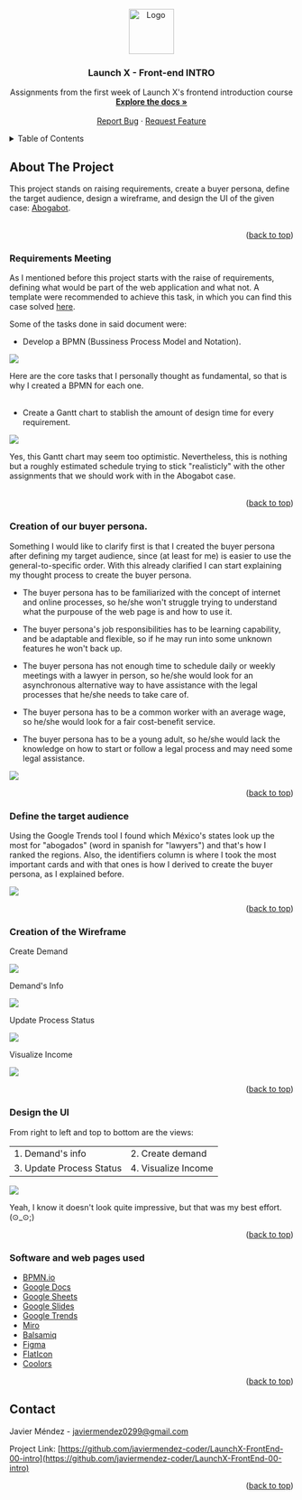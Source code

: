 <div id="top"></div>



<!-- PROJECT LOGO -->
<br />
<div align="center">
  <a href="https://github.com/JavierMendez-Coder/LaunchX-FrontEnd-00-intro">
    <img src="https://raw.githubusercontent.com/othneildrew/Best-README-Template/master/images/logo.png" alt="Logo" width="80" height="80">
  </a>

<h3 align="center">Launch X - Front-end INTRO</h3>

  <p align="center">
    Assignments from the first week of Launch X's frontend introduction course
    <br />
    <a href="https://github.com/javiermendez-coder/LaunchX-FrontEnd-00-intro"><strong>Explore the docs »</strong></a>
    <br />
    <br />
    <a href="https://github.com/javiermendez-coder/LaunchX-FrontEnd-00-intro/issues">Report Bug</a>
    ·
    <a href="https://github.com/javiermendez-coder/LaunchX-FrontEnd-00-intro/issues">Request Feature</a>
  </p>
</div>



<!-- TABLE OF CONTENTS -->
<details>
  <summary>Table of Contents</summary>
  <ol>
    <li>
      <a href="#about-the-project">About The Project</a>
      <ul>
        <li><a href="#requirements-meeting">Requirements Meeting</a></li>
      </ul>
      <ul>
        <li><a href="#creation-of-our-buyer-persona">Creation of our buyer persona</a></li>
      </ul>
      <ul>
        <li><a href="#define-the-target-audience">Define the target audience</a></li>
      </ul>
      <ul>
        <li><a href="#creation-of-the-wireframe">Creation of the Wireframe</li>
      </ul>
      <ul>
        <li><a href="#design-the-ui">Design the UI</a></li>
      </ul>
      <ul>
        <li><a href="#software-and-web-pages-used">Software and web pages used</a></li>
      </ul>
    </li>
    <li><a href="#contact">Contact</a></li>
  </ol>
</details>



<!-- ABOUT THE PROJECT -->
## About The Project

<!-- [![Product Name Screen Shot][product-screenshot]](https://example.com) -->

This project stands on raising requirements, create a buyer persona, define the target audience, design a wireframe, and design the UI of the given case: [Abogabot](https://github.com/LaunchX-InnovaccionVirtual/FrontEnd-Mision/tree/main/01%20-%20INTRO/practicas/README.md).
<br /><br />

<p align="right">(<a href="#top">back to top</a>)</p>



### Requirements Meeting

As I mentioned before this project starts with the raise of requirements, defining what would be part of the web application and what not. A template were recommended to achieve this task, in which you can find this case solved [here](./00-requirements.docx). 

Some of the tasks done in said document were:

- Develop a BPMN (Bussiness Process Model and Notation). 

![](./extra-files/00-bmpn-diagram.png)

Here are the core tasks that I personally thought as fundamental, so that is why I created a BPMN for each one.
<br /><br />

- Create a Gantt chart to stablish the amount of design time for every requirement.

![](./extra-files/00-gantt-chart.png)


Yes, this Gantt chart may seem too optimistic. Nevertheless, this is nothing but a roughly estimated schedule trying to stick "realisticly" with the other assignments that we should work with in the Abogabot case.
<br /><br />

<p align="right">(<a href="#top">back to top</a>)</p>



### Creation of our buyer persona.

Something I would like to clarify first is that I created the buyer persona after defining my target audience, since (at least for me) is easier to use the general-to-specific order. With this already clarified I can start explaining my thought process to create the buyer persona. 

- The buyer persona has to be familiarized with the concept of internet and online processes, so he/she won't struggle trying to understand what the purpouse of the web page is and how to use it.

- The buyer persona's job responsibilities has to be learning capability, and be adaptable and flexible, so if he may run into some unknown features he won't back up.

- The buyer persona has not enough time to schedule daily or weekly meetings with a lawyer in person, so he/she would look for an asynchronous alternative way to have assistance with the legal processes that he/she needs to take care of.

- The buyer persona has to be a common worker with an average wage, so he/she would look for a fair cost-benefit service.

- The buyer persona has to be a young adult, so he/she would lack the knowledge on how to start or follow a legal process and may need some legal assistance.

![](./extra-files/01-buyer-persona.png)

<p align="right">(<a href="#top">back to top</a>)</p>



### Define the target audience

Using the Google Trends tool I found which México's states look up the most for "abogados" (word in spanish for "lawyers") and that's how I ranked the regions. Also, the identifiers column is where I took the most important cards and with that ones is how I derived to create the buyer persona, as I explained before.

![](./extra-files/02-target-audience.jpg)

<p align="right">(<a href="#top">back to top</a>)</p>



### Creation of the Wireframe

Create Demand

![](./extra-files/03-create-demand.png)

Demand's Info

![](./extra-files/03-demand's-info.png)

Update Process Status

![](./extra-files/03-update-process-status.png)

Visualize Income

![](./extra-files/03-visualize-income.png)

<p align="right">(<a href="#top">back to top</a>)</p>



### Design the UI

From right to left and top to bottom are the views: 
<center>
  <table>
    <tr>
      <td>1. Demand's info</td>
      <td>2. Create demand</td>
    </tr>
    <tr>
      <td>3. Update Process Status</td>
      <td>4. Visualize Income</td>
    </tr>
  </table>
</center>

![](./extra-files/04-ui.png)

Yeah, I know it doesn't look quite impressive, but that was my best effort. (⊙_⊙;)

<p align="right">(<a href="#top">back to top</a>)</p>



### Software and web pages used

* [BPMN.io](https://bpmn.io)
* [Google Docs](https://docs.google.com)
* [Google Sheets](https://sheets.google.com)
* [Google Slides](https://slides.google.com)
* [Google Trends](https://trends.google.com)
* [Miro](https://miro.com)
* [Balsamiq](https://balsamiq.com)
* [Figma](https://www.figma.com)
* [FlatIcon](https://www.flaticon.com)
* [Coolors](https://coolors.co)

<p align="right">(<a href="#top">back to top</a>)</p>



<!-- CONTACT -->
## Contact

Javier Méndez - javiermendez0299@gmail.com

Project Link: [https://github.com/javiermendez-coder/LaunchX-FrontEnd-00-intro](https://github.com/javiermendez-coder/LaunchX-FrontEnd-00-intro)

<p align="right">(<a href="#top">back to top</a>)</p>
